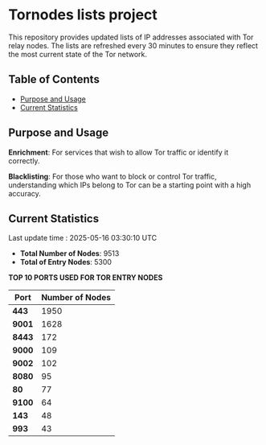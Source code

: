 # Tornodes lists project

This repository provides updated lists of IP addresses associated with Tor relay nodes. The lists are refreshed every 30 minutes to ensure they reflect the most current state of the Tor network.

## Table of Contents

- [Purpose and Usage](#purpose-and-usage)
- [Current Statistics](#current-statistics)


## Purpose and Usage

**Enrichment**: For services that wish to allow Tor traffic or identify it correctly.

**Blacklisting**: For those who want to block or control Tor traffic, understanding which IPs belong to Tor can be a starting point with a high accuracy.

## Current Statistics

Last update time : 2025-05-16 03:30:10 UTC

- **Total Number of Nodes**: 9513
- **Total of Entry Nodes**: 5300

**TOP 10 PORTS USED FOR TOR ENTRY NODES**

| **Port** | **Number of Nodes** |
|------|-----------------|
| **443**   | 1950  |
| **9001**   | 1628  |
| **8443**   | 172  |
| **9000**   | 109  |
| **9002**   | 102  |
| **8080**   | 95  |
| **80**   | 77  |
| **9100**   | 64  |
| **143**   | 48  |
| **993**   | 43  |

